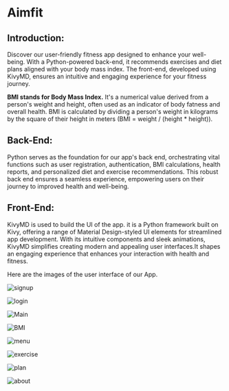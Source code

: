 # Aimfit

## Introduction: 


Discover our user-friendly fitness app designed to enhance your well-being. With a Python-powered back-end, it recommends exercises and diet plans aligned with your body mass index. The front-end, developed using KivyMD, ensures an intuitive and engaging experience for your fitness journey.

**BMI stands for Body Mass Index.** It's a numerical value derived from a person's weight and height, often used as an indicator of body fatness and overall health. BMI is calculated by dividing a person's weight in kilograms by the square of their height in meters (BMI = weight / (height * height)).

## Back-End: 

Python serves as the foundation for our app's back end, orchestrating vital functions such as user registration, authentication, BMI calculations, health reports, and personalized diet and exercise recommendations. This robust back end ensures a seamless experience, empowering users on their journey to improved health and well-being.

## Front-End: 

KivyMD is used to build the UI of the app. it is a Python framework built on Kivy, offering a range of Material Design-styled UI elements for streamlined app development. With its intuitive components and sleek animations, KivyMD simplifies creating modern and appealing user interfaces.It shapes an engaging experience that enhances your interaction with health and fitness.

Here are the images of the user interface of our App.


![signup](https://github.com/IbraheemLughmani/Aimfit/assets/100331893/39de350f-a7c5-4fec-869f-7f2d6a35e688)

![login](https://github.com/IbraheemLughmani/Aimfit/assets/100331893/7589dd86-276f-40e0-b65c-b215a21bc555)

![Main](https://github.com/IbraheemLughmani/Aimfit/assets/100331893/195de2d0-9597-4727-82a9-ec62a915f015)

![BMI](https://github.com/IbraheemLughmani/Aimfit/assets/100331893/4c5e1308-b05b-472f-918b-f5d08e7f6022)

![menu](https://github.com/IbraheemLughmani/Aimfit/assets/100331893/d5e00b86-0334-4ccd-93e6-4a76651665c4)

![exercise](https://github.com/IbraheemLughmani/Aimfit/assets/100331893/ff45bd64-ed04-4a2d-997e-32722d96372f)

![plan](https://github.com/IbraheemLughmani/Aimfit/assets/100331893/4001acba-d538-47db-ae25-473929dce6be)

![about](https://github.com/IbraheemLughmani/Aimfit/assets/100331893/70dac420-6020-4bdc-8799-e137bd652529)







